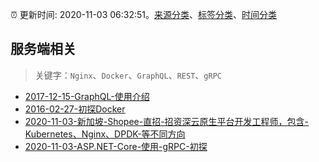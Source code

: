 :alarm_clock: 更新时间: 2020-11-03 06:32:51。[来源分类](../README.md)、[标签分类](../TAGS.md)、[时间分类](../TIMELINE.md)

## 服务端相关


> 关键字：`Nginx`、`Docker`、`GraphQL`、`REST`、`gRPC`



- [2017-12-15-GraphQL-使用介绍](https://aotu.io/notes/2017/12/15/graphql-use/) 
- [2016-02-27-初探Docker](https://aotu.io/notes/2016/02/27/docker/) 
- [2020-11-03-新加坡-Shopee-直招-招资深云原生平台开发工程师，包含-Kubernetes、Nginx、DPDK-等不同方向](https://www.v2ex.com/t/721333) 
- [2020-11-03-ASP.NET-Core-使用-gRPC-初探](https://toutiao.io/k/4t92uge) 